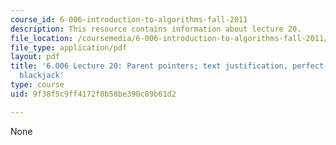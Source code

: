 ```yaml
---
course_id: 6-006-introduction-to-algorithms-fall-2011
description: This resource contains information about lecture 20.
file_location: /coursemedia/6-006-introduction-to-algorithms-fall-2011/9f38f5c9ff4172f8b58be390c89b61d2_MIT6_006F11_lec20.pdf
file_type: application/pdf
layout: pdf
title: '6.006 Lecture 20: Parent pointers; text justification, perfect-information
  blackjack'
type: course
uid: 9f38f5c9ff4172f8b58be390c89b61d2

---
```

None